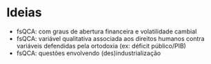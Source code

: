 # Ideias

- fsQCA: com graus de abertura financeira e volatilidade cambial
- fsQCA: variável qualitativa associada aos direitos humanos contra variáveis defendidas pela ortodoxia (ex: déficit público/PIB)
- fsQCA: questões envolvendo (des)industrialização
